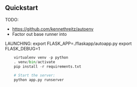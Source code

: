 ## Quickstart

TODO:
- https://github.com/kennethreitz/autoenv
- Factor out base runner into


LAUNCHING:
export FLASK_APP=./flaskapp/autoapp.py
export FLASK_DEBUG=1



```python
	virtualenv venv -p python
	. venv/bin/activate
	pip install -r requirements.txt
	
	# Start the server:
	python app.py runserver 
```
